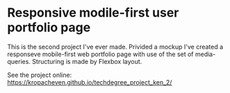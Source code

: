 # Responsive modile-first user portfolio page

This is the second project I've ever made. Privided a mockup I've created a responseve mobile-first web portfolio page with use of the set of media-queries. Structuring is made by Flexbox layout.

See the project online: https://kropacheven.github.io/techdegree_project_ken_2/

